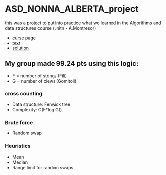 # ASD_NONNA_ALBERTA_project

this was a project to put into practice what we learned in the Algorithms and data structures course (unitn - A.Montresor)

- [curse page](https://cricca.disi.unitn.it/montresor/teaching/asd/)
- [text](prog2.testo.pdf)
- [solution](solution.cpp)

## My group made **99.24** pts using this logic:
- F = number of strings (Fili)
- G = number of clews (Gomitoli)

### cross counting
- Data structure: Fenwick tree
- Complexity: O(F*log(G))

### Brute force
- Random swap

### Heuristics
- Mean
- Median
- Range limit for random swaps
